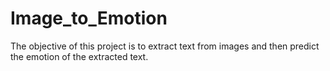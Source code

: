 # Image_to_Emotion

The objective of this project is to extract text from images and then predict the emotion of the extracted text.
